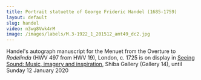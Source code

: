 ```yaml
---
title: Portrait statuette of George Frideric Handel (1685-1759)
layout: default
slug: handel
video: n3wg8Vwk4rM
image: /images/labels/M.3-1922_1_201512_amt49_dc2.jpg
---
```

Handel's autograph manuscript for the Menuet from the Overture to *Rodelinda* (HWV 497 from HWV 19), London, c. 1725 is on display in <a href="https://www.fitzmuseum.cam.ac.uk/calendar/whatson/seeing-sound-music-imagery-and-inspiration">Seeing Sound: Music, imagery and inspiration</a>,  Shiba Gallery (Gallery 14), until Sunday 12 January 2020
